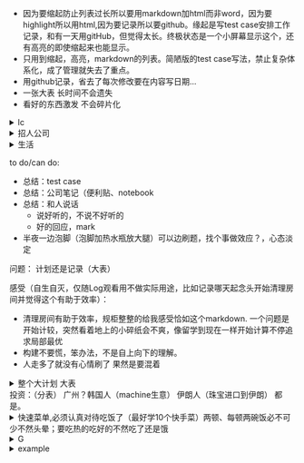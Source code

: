 * 因为要缩起防止列表过长所以要用markdown加html而非word，因为要highlight所以用html,因为要记录所以要github。缘起是写test case安排工作记录，和有一天用gitHub，但觉得太长。终极状态是一个小屏幕显示这个，还有高亮的即使缩起来也能显示。
* 只用到缩起，高亮，markdown的列表。简陋版的test case写法，禁止复杂体系化，成了管理就失去了重点。
* 用github记录，省去了每次修改要在内容写日期...
* 一张大表 长时间不会遗失
* 看好的东西激发 不会碎片化

<details>
  <summary>lc</summary>

       实验：
          举例
          先全部想一遍，再集中实现
          一遍一遍，好懂的实现、checkNull、语法问题get put等
          有的用API，有的用意更纯碎（比如二分搜索）
       (all leetcode good tags included)
       hash api: 注意进出的重复
          api
          练习3
       linkedlist
          api
          练习3
       array
          api
          练习3
       →tree  
          api
          练习3
       →recursion  
          api
          练习3
       binary search
          api
              大api是模板。主旨是缩小范围、或者丢弃不要的。二者总结合一，但现在以前者为主，不然游移不定。混沌缩小或者去除。
              找出【标准】，能定夺的那一步（即决定end=mid/start=mid的那一步）。最基本的有序数列自带标准。（由旋转数组那一题导出，那题标准是“一个有序片段”）。一般都直觉解决，这一点在找不到线索的时候用。
          附加信息（非api）：
              复杂度lgN一定是它。
              四重境界
          todo:
              高级境界
          练习3
       DP
          api
          练习3
       →DFS
          api
          练习3
       →BFS
          api
          练习3
       Stack
          api
          练习3
       Graph
          api
          练习3
       回溯
          api
          练习3
       Union find
          api
          练习3
       Trie
          api
          练习3
       more...按公司，按记忆  
       材料 班 书
       难度：早晚、运气


</details>

<details>
  <summary>招人公司</summary>
  
  100个面试 http://www.1point3acres.com/bbs/home.php?mod=space&uid=101110&do=thread&view=me&type=thread&order=dateline&from=space&page=5

    1. 几率大：
        1.1 狂招人
            gg cloud
            facebook(一个同校竞争就保证有面试。一锤子买卖，必进)
            oracle cloud
            uber rider? freight?
            upgrade急速扩张（http://www.1point3acres.com/bbs/thread-433880-1-1.html）
        1.2 面试简单
            ibm
            amazon?
            yahoo?
    2. 大公司
    3. 小公司
    4. 价值排序
          GG
          大公司
          Hot startup
          小公司
    面试不难，跟其他人一样。难的是是拿面试。。。

 </details>



<details>
  <summary>生活</summary>

    1. 腿
        - 今日发现塔扇刺骨。原因回顾：现在腿差一些就没知觉，膝盖脚踝疼，但刚开始实习没有，甚至还能吹风扇只是感觉全身有些冷所以买了被子。
        timeline：
        腿在公司冷（一般），在家里不太冷？不记得了
        塔扇
        近来买的各种保暖
        
        这样看来，原因是塔扇。塔扇买是因为那个电扇吵。买电扇是因为晚上热。这个床垫吸热。所以要睡地板，塔扇不吹，至少要摇头。
        
        
            - 加热（高于体温，毯子、保暖不够）
                - 公司
                    - 晒太阳
                - 家里
                    - 电热毯
                    
        - 观察：
            - 泡脚加烫大腿，即使不疼大脑也满身汗。身体虚是根本原因？
    2. 吃
        - 要吃好的，认真对待这件事
            - 快手菜
                - 西红柿炒鸡蛋都不能做，要买锅
    3. 睡好
    4. 房间整理，心里舒服效率也高
        - lables for achive. 学习、电子、生活...achive和有可能用会需要权衡，但一切工程复杂后都难以管控的
        - edc（像背包管理）:桌面、地板spare space管理：最常用最基本的的放。

 </details>
 
 
to do/can do:
- 总结：test case
- 总结：公司笔记（便利贴、notebook
- 总结：和人说话
    - 说好听的，不说不好听的
    - 好的回应，mark
- 半夜一边泡脚（泡脚加热水瓶放大腿）可以边刷题，找个事做效应？，心态淡定

 问题：
 计划还是记录（大表）
 
 感受（自生自灭，仅随Log观看用不做实际用途，比如记录哪天起念头开始清理房间并觉得这个有助于效率）：
 - 清理房间有助于效率，规柜整整的给我感受恰如这个markdown. 一个问题是开始计较，突然看着地上的小碎纸会不爽，像留学到现在一样开始计算不停追求局部最优
 - 构建不要慌，笨办法，不是自上向下的理解。
 - 人走多了就没有心情刷了 果然是要混着

<details>
<summary> 整个大计划 大表</summary>
  <p>
  1. 回国 ms, amazon, ...再好回来L1
  </p>
</details>
投资：（分表）
广州？韩国人（machine生意） 伊朗人（珠宝进口到伊朗） 都是。

<details>
  <summary> 快速菜单,必须认真对待吃饭了（最好学10个快手菜）两顿、每顿两碗饭必不可少不然头晕；要吃热的吃好的不然吃了还是饿</summary>
  
      - 小：
          - 泡面加蛋
          - 炒饭
          - 黑芝麻糊
          - 凉面热干面
          - 饭加肉酱
          - 蛋花
          - 蒸包子、饺子
          - 蒸煮饺子、蒸饺子
      - 大：
          - 粉蒸肉
          - 煲仔饭
          
      - 观察：
          - 甜、咸都不好吃，要辣、酸
</details>

<details>
  <summary> G </summary>

        1. 思考你要仔细，决定要坚决
</details>

<details>
  <summary> example </summary>

        1. hi  
        2. ho<mark>sss</mark>  
        3. <mark> mi  </mark>  
        4. dsadas
        5. fsdfsd
</details>
